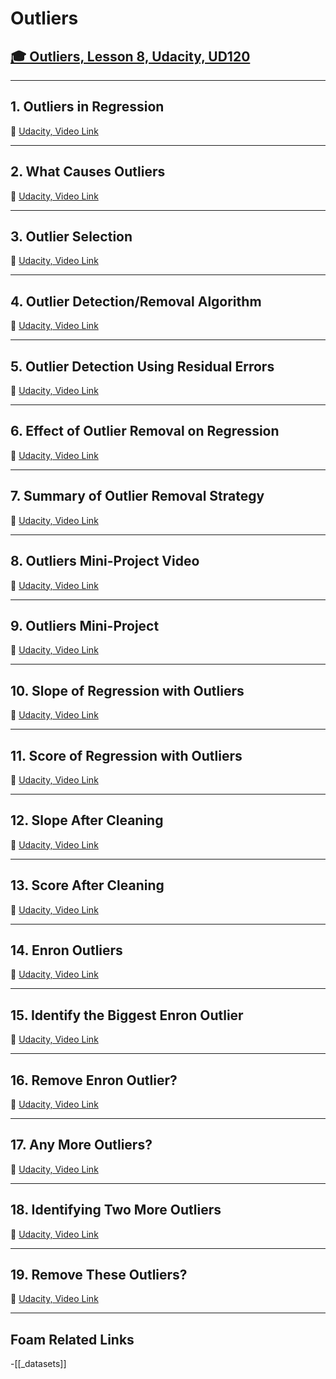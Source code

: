 # Outliers

## [🎓 Outliers, Lesson 8, Udacity, UD120](https://classroom.udacity.com/courses/ud120/lessons/2269418543/concepts/28053085450923)

---

## **1. Outliers in Regression**

🎥 [Udacity, Video Link]()

---

## **2. What Causes Outliers**

🎥 [Udacity, Video Link]()

---

## **3. Outlier Selection**

🎥 [Udacity, Video Link]()

---

## **4. Outlier Detection/Removal Algorithm**

🎥 [Udacity, Video Link]()

---

## **5. Outlier Detection Using Residual Errors**

🎥 [Udacity, Video Link]()

---

## **6. Effect of Outlier Removal on Regression**

🎥 [Udacity, Video Link]()

---

## **7. Summary of Outlier Removal Strategy**

🎥 [Udacity, Video Link]()

---

## **8. Outliers Mini-Project Video**

🎥 [Udacity, Video Link]()

---

## **9. Outliers Mini-Project**

🎥 [Udacity, Video Link]()

---

## **10. Slope of Regression with Outliers**

🎥 [Udacity, Video Link]()

---

## **11. Score of Regression with Outliers**

🎥 [Udacity, Video Link]()

---

## **12. Slope After Cleaning**

🎥 [Udacity, Video Link]()

---

## **13. Score After Cleaning**

🎥 [Udacity, Video Link]()

---

## **14. Enron Outliers**

🎥 [Udacity, Video Link]()

---

## **15. Identify the Biggest Enron Outlier**

🎥 [Udacity, Video Link]()

---

## **16. Remove Enron Outlier?**

🎥 [Udacity, Video Link]()

---

## **17. Any More Outliers?**

🎥 [Udacity, Video Link]()

---

## **18. Identifying Two More Outliers**

🎥 [Udacity, Video Link]()

---

## **19. Remove These Outliers?**

🎥 [Udacity, Video Link]()

---

## Foam Related Links

-[[_datasets]]
